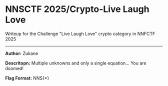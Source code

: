 # NNSCTF 2025/Crypto-Live Laugh Love
Writeup for the Challenge "Live Laugh Love" crypto category in NNFCTF 2025


***

**Author:** Zukane

**Descritopn:** Multiple unknowns and only a single equation... You are doomed!

**Flag Format:** NNS{*}



